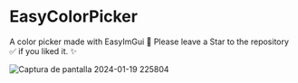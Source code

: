 # EasyColorPicker
A color picker made with EasyImGui
💠 Please leave a Star to the repository ✅ if you liked it. ✨

![Captura de pantalla 2024-01-19 225804](https://github.com/DestroyerDarkNess/EasyColorPicker/assets/32405118/43f8751a-2636-4e97-9e91-e05dee850ff2)
